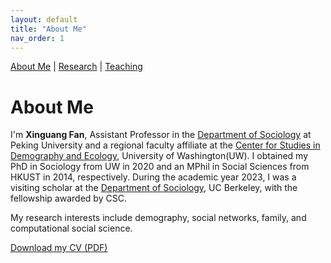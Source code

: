 ```yaml
---
layout: default
title: "About Me"
nav_order: 1
---
```


<link href="https://fonts.googleapis.com/css2?family=Lora&family=Roboto:wght@500&display=swap" rel="stylesheet">
<link rel="stylesheet" href="assets/style.css">

[About Me](index.md) | [Research](research.md) | [Teaching](teaching.md)



# About Me

I'm **Xinguang Fan**, Assistant Professor in the [Department of Sociology](http://www.shehui.pku.edu.cn/) at Peking University and a regional faculty affiliate at the [Center for Studies in Demography and Ecology](https://csde.washington.edu/), University of Washington(UW). I obtained my PhD in Sociology from UW in 2020 and an MPhil in Social Sciences from HKUST in 2014, respectively. During the academic year 2023, I was a visiting scholar at the [Department of Sociology](https://sociology.berkeley.edu/), UC Berkeley, with the fellowship awarded by CSC.

My research interests include demography, social networks, family, and computational social science.

[Download my CV (PDF)](assets/CV_20250401.pdf)
